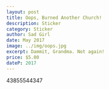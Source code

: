 ```yaml
---
layout: post
title: Oops, Burned Another Church!
description: Sticker
category: Sticker
author: Sad Girl
date: May 2017
image: ../img/oops.jpg
excerpt: Dammit, Grandma. Not again!
price: $5.00
dateP: 2017
---
```


<div id="postId">43855544347</div>
<div id="postButton"></div>
<script src="/../postShop.js"></script>
